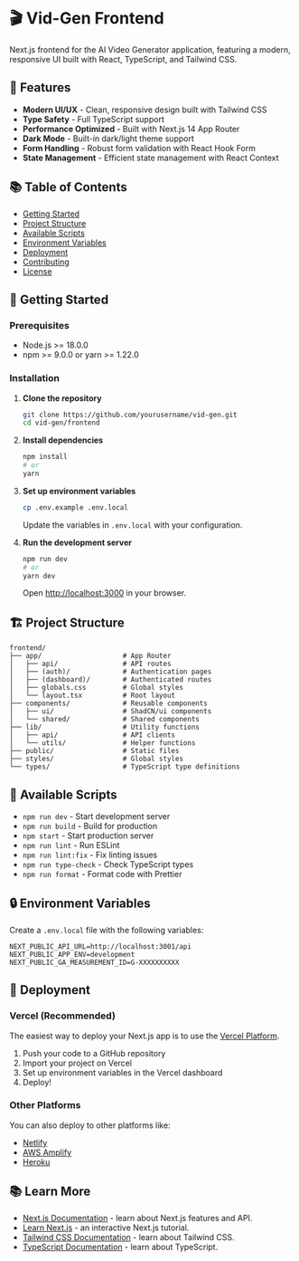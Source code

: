 # 🎬 Vid-Gen Frontend

Next.js frontend for the AI Video Generator application, featuring a modern, responsive UI built with React, TypeScript, and Tailwind CSS.

## 🚀 Features

- **Modern UI/UX** - Clean, responsive design built with Tailwind CSS
- **Type Safety** - Full TypeScript support
- **Performance Optimized** - Built with Next.js 14 App Router
- **Dark Mode** - Built-in dark/light theme support
- **Form Handling** - Robust form validation with React Hook Form
- **State Management** - Efficient state management with React Context

## 📚 Table of Contents

- [Getting Started](#-getting-started)
- [Project Structure](#-project-structure)
- [Available Scripts](#-available-scripts)
- [Environment Variables](#-environment-variables)
- [Deployment](#-deployment)
- [Contributing](#-contributing)
- [License](#-license)

## 🚀 Getting Started

### Prerequisites

- Node.js >= 18.0.0
- npm >= 9.0.0 or yarn >= 1.22.0

### Installation

1. **Clone the repository**

   ```bash
   git clone https://github.com/yourusername/vid-gen.git
   cd vid-gen/frontend
   ```

2. **Install dependencies**

   ```bash
   npm install
   # or
   yarn
   ```

3. **Set up environment variables**

   ```bash
   cp .env.example .env.local
   ```

   Update the variables in `.env.local` with your configuration.

4. **Run the development server**
   ```bash
   npm run dev
   # or
   yarn dev
   ```
   Open [http://localhost:3000](http://localhost:3000) in your browser.

## 🏗️ Project Structure

```
frontend/
├── app/                    # App Router
│   ├── api/                # API routes
│   ├── (auth)/             # Authentication pages
│   ├── (dashboard)/        # Authenticated routes
│   ├── globals.css         # Global styles
│   └── layout.tsx          # Root layout
├── components/             # Reusable components
│   ├── ui/                 # ShadCN/ui components
│   └── shared/             # Shared components
├── lib/                    # Utility functions
│   ├── api/                # API clients
│   └── utils/              # Helper functions
├── public/                 # Static files
├── styles/                 # Global styles
└── types/                  # TypeScript type definitions
```

## 📜 Available Scripts

- `npm run dev` - Start development server
- `npm run build` - Build for production
- `npm start` - Start production server
- `npm run lint` - Run ESLint
- `npm run lint:fix` - Fix linting issues
- `npm run type-check` - Check TypeScript types
- `npm run format` - Format code with Prettier

## 🔒 Environment Variables

Create a `.env.local` file with the following variables:

```env
NEXT_PUBLIC_API_URL=http://localhost:3001/api
NEXT_PUBLIC_APP_ENV=development
NEXT_PUBLIC_GA_MEASUREMENT_ID=G-XXXXXXXXXX
```

## 🚀 Deployment

### Vercel (Recommended)

The easiest way to deploy your Next.js app is to use the [Vercel Platform](https://vercel.com/new?utm_medium=default-template&filter=next.js&utm_source=create-next-app&utm_campaign=create-next-app).

1. Push your code to a GitHub repository
2. Import your project on Vercel
3. Set up environment variables in the Vercel dashboard
4. Deploy!

### Other Platforms

You can also deploy to other platforms like:

- [Netlify](https://www.netlify.com/with/nextjs/)
- [AWS Amplify](https://docs.aws.amazon.com/amplify/latest/userguide/deploy-nextjs-server-options.html)
- [Heroku](https://elements.heroku.com/buildpacks/mars/heroku-nextjs)

## 📚 Learn More

- [Next.js Documentation](https://nextjs.org/docs) - learn about Next.js features and API.
- [Learn Next.js](https://nextjs.org/learn) - an interactive Next.js tutorial.
- [Tailwind CSS Documentation](https://tailwindcss.com/docs) - learn about Tailwind CSS.
- [TypeScript Documentation](https://www.typescriptlang.org/docs/) - learn about TypeScript.

